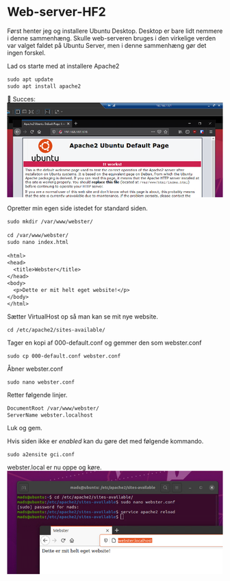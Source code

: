# Web-server-HF2

Først henter jeg og installere Ubuntu Desktop. Desktop er bare lidt nemmere i denne sammenhæng. Skulle web-serveren bruges i den virkelige verden var valget faldet på Ubuntu Server, men i denne sammenhæng gør det ingen forskel.

Lad os starte med at installere Apache2
 
 ```
sudo apt update
sudo apt install apache2
```

:link: Succes:
![ubuntu-apache](images/ubuntu-apache.png)

Opretter min egen side istedet for standard siden.

```
sudo mkdir /var/www/webster/

cd /var/www/webster/
sudo nano index.html

<html>
<head>
  <title>Webster</title>
</head>
<body>
  <p>Dette er mit helt eget website!</p>
</body>
</html>
```

Sætter VirtualHost op så man kan se mit nye website.

```
cd /etc/apache2/sites-available/
```

Tager en kopi af 000-default.conf og gemmer den som webster.conf
```
sudo cp 000-default.conf webster.conf
```

Åbner webster.conf
```
sudo nano webster.conf
```
Retter følgende linjer.
```
DocumentRoot /var/www/webster/
ServerName webster.localhost
```
Luk og gem.

Hvis siden ikke er _enabled_ kan du gøre det med følgende kommando.
```
sudo a2ensite gci.conf
```

webster.local er nu oppe og køre.
![webster-localhost](images/webster-localhost.png)

